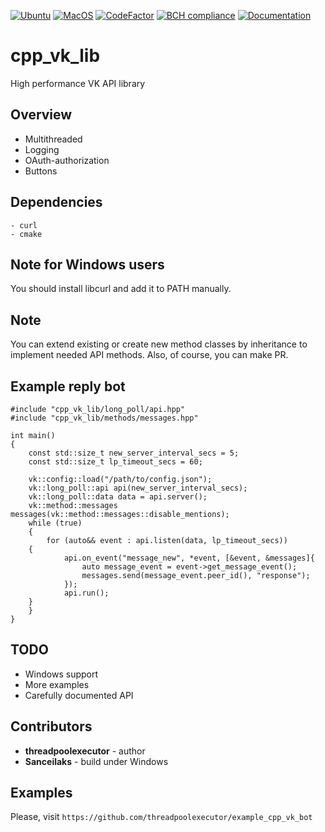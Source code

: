 [![Ubuntu](https://github.com/threadpoolexecutor/cpp_vk_lib/workflows/Ubuntu/badge.svg)](https://github.com/threadpoolexecutor/cpp_vk_lib/actions?query=workflow%3AUbuntu)
[![MacOS](https://github.com/threadpoolexecutor/cpp_vk_lib/workflows/MacOS/badge.svg)](https://github.com/threadpoolexecutor/cpp_vk_lib/actions?query=workflow%3AMacOS)
[![CodeFactor](https://www.codefactor.io/repository/github/threadpoolexecutor/cpp_vk_lib/badge/main)](https://www.codefactor.io/repository/github/threadpoolexecutor/cpp_vk_lib/overview/main)
[![BCH compliance](https://bettercodehub.com/edge/badge/threadpoolexecutor/cpp_vk_lib?branch=main)](https://bettercodehub.com/)
[![Documentation](https://img.shields.io/badge/docs-doxygen-blue.svg)](https://threadpoolexecutor.github.io/cpp_vk_lib/index.html)

# cpp_vk_lib
High performance VK API library

## Overview

* Multithreaded
* Logging
* OAuth-authorization
* Buttons

## Dependencies
	- curl
	- cmake

## Note for Windows users

You should install libcurl and add it to PATH manually.

## Note

You can extend existing or create new method classes by inheritance to implement needed API methods.
Also, of course, you can make PR.

## Example reply bot

```
#include "cpp_vk_lib/long_poll/api.hpp"
#include "cpp_vk_lib/methods/messages.hpp"

int main()
{
    const std::size_t new_server_interval_secs = 5;
    const std::size_t lp_timeout_secs = 60;

    vk::config::load("/path/to/config.json");
    vk::long_poll::api api(new_server_interval_secs);
    vk::long_poll::data data = api.server();
    vk::method::messages messages(vk::method::messages::disable_mentions);
    while (true)
    {
        for (auto&& event : api.listen(data, lp_timeout_secs))
	{
            api.on_event("message_new", *event, [&event, &messages]{
                auto message_event = event->get_message_event();
                messages.send(message_event.peer_id(), "response");
            });
            api.run();
	}
    }
}

```

## TODO

* Windows support
* More examples
* Carefully documented API

## Contributors

* **threadpoolexecutor** - author
* **Sanceilaks** - build under Windows


## Examples

Please, visit `https://github.com/threadpoolexecutor/example_cpp_vk_bot`
